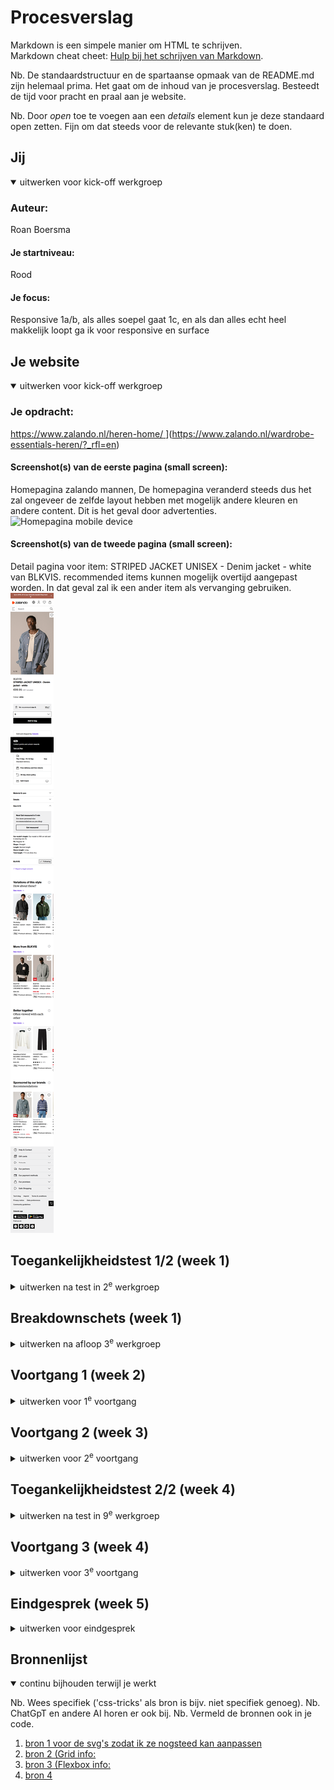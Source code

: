 # Procesverslag
Markdown is een simpele manier om HTML te schrijven.  
Markdown cheat cheet: [Hulp bij het schrijven van Markdown](https://github.com/adam-p/markdown-here/wiki/Markdown-Cheatsheet).

Nb. De standaardstructuur en de spartaanse opmaak van de README.md zijn helemaal prima. Het gaat om de inhoud van je procesverslag. Besteedt de tijd voor pracht en praal aan je website.

Nb. Door *open* toe te voegen aan een *details* element kun je deze standaard open zetten. Fijn om dat steeds voor de relevante stuk(ken) te doen.





## Jij

<details open>
  <summary>uitwerken voor kick-off werkgroep</summary>

  ### Auteur:
  Roan Boersma

  #### Je startniveau:
  Rood

  #### Je focus:
  Responsive 1a/b, als alles soepel gaat 1c, en als dan alles echt heel makkelijk loopt ga ik voor responsive en surface
 
</details>





## Je website

<details open>
  <summary>uitwerken voor kick-off werkgroep</summary>

  ### Je opdracht:
 [https://www.zalando.nl/heren-home/ ](https://www.zalando.nl/heren-home/)](https://www.zalando.nl/wardrobe-essentials-heren/?_rfl=en)

  #### Screenshot(s) van de eerste pagina (small screen): 
  Homepagina zalando mannen,
  De homepagina veranderd steeds dus het zal ongeveer de zelfde layout hebben met mogelijk andere kleuren en andere content. Dit is het geval door advertenties.
  <img src="readme-images/homepagina_mobile.png" alt="Homepagina mobile device">

  #### Screenshot(s) van de tweede pagina (small screen):
  Detail pagina voor item: STRIPED JACKET UNISEX - Denim jacket - white van BLKVIS. recommended items kunnen mogelijk overtijd aangepast worden. In dat geval zal ik een ander item als vervanging gebruiken.  
  <img src="readme-images/detailpagina_blkvis_item.png"  alt="Detail pagina voor item: STRIPED JACKET UNISEX - Denim jacket - white van BLKVIS.">
 
</details>



## Toegankelijkheidstest 1/2 (week 1)

<details>
  <summary>uitwerken na test in 2<sup>e</sup> werkgroep</summary>

  ### Bevindingen
  # Niet goed
  ### Navigatie & toetsenbord
  - Niet alle knoppen en links zijn bereikbaar met het toetsenbord.
  - De focus is niet altijd zichtbaar, waardoor je niet ziet waar je je bevindt.
  - Het hoofdmenu en submenu’s werken niet logisch: soms moet je pijltjestoetsen gebruiken in plaats van tab, wat verwarrend is.
    
  ### Bestelproces
  - Het volledig afronden van een bestelling zonder muis is niet mogelijk.
  - Adresinvoer werkt niet goed: na postcode kun je niet verder tabben naar een adreskeuze.
  - Bezorgopties en betaalmethodes zijn soms niet toegankelijk; keuzerondjes missen duidelijke labels of zijn helemaal niet te bereiken.

  ### Productpagina’s
  - Maatkeuze-opties hebben soms geen labels, waardoor de screenreader niet duidelijk kan voorlezen wat je selecteert.
  - Prijzen en productinformatie worden niet altijd correct voorgelezen.

  ### Links, knoppen & iconen
  - Sommige iconen (bijv. SVG’s) hebben geen beschrijving, waardoor je niet weet wat ze doen.
  - Texten worden soms dubbel voorgelezen, bijvoorbeeld bij de cookiebanner, ook wordt er veel onnodige informatie voorgelezen.
  - Soms worden headings overgeslagen.

  ### Visueel & design
  - Het contrast is op sommige plekken onvoldoende, waardoor teksten lastig te lezen zijn.
  - Er is geen dark mode, waardoor gebruikers altijd in de lichte weergave zitten.

  # Wel goed
  ### Productpagina’s zijn goed te navigeren
  - De productinformatie, zoals prijs, maat en kleur, wordt duidelijk voorgelezen door de screenreader.
  - De tabvolgorde is logisch, waardoor je goed door de verschillende secties van de pagina kan navigeren.
  
  ### Zoekfunctie is toegankelijk
  - De zoekbalk is goed bereikbaar met het toetsenbord en de screenreader leest de zoekresultaten duidelijk voor.
  - Filteropties zijn aanwezig en worden correct voorgelezen, hoewel ze soms wat uitgebreid zijn dit kan goed of slecht zijn.

  ### Algemene structuur en opmaak zijn overzichtelijk
  - De website maakt gebruik van duidelijke koppen en secties, waardoor je snel kunt navigeren naar het gewenste onderdeel.
  - Er is de mogelijkheig om lange carousels over te slaan.
  - Er wordt consistent gebruik gemaakt van ARIA-labels / Alt tags.
</details>



## Breakdownschets (week 1)

<details>
  <summary>uitwerken na afloop 3<sup>e</sup> werkgroep</summary>

  ### de hele pagina: 
  Breakdown schets van de detail pagina
  <img src="readme-images/breakdown_schets_detail_pagina_volledig.jpg" alt="breakdown van de hele pagina">

  ### dynamisch deel (bijv menu): 
  Breakdown van een paar menu's op de detail pagina
  <img src="readme-images/breakdown_sketch_detail pagina_mobile_dynamish_element.jpg" width="375px" alt="breakdown van een dynamisch deel">

  ### wellicht nog een dynamisch deel (bijv filter): 
  <img src="readme-images/dummy-plaatje.jpg" width="375px" alt="breakdown van nog een dynamisch deel">

</details>





## Voortgang 1 (week 2)

<details>
  <summary>uitwerken voor 1<sup>e</sup> voortgang</summary>

  ### Stand van zaken

  - Alt tags zijn goed en discriptive.
  - Volgorde van h2 naar h3 en dergelijke elements wordt correct toe gepast.
  - Sommige tags die nu gebruikt worden zijn niet correct aangezien deze een eigen element hebben die daarvoor gebruikt kan worden denk aan, data, tijd, prijs.
  - 


  ### Agenda voor meeting
  samen met je groepje opstellen

  Roan   
  - Wat zijn de correcte elements voor: tijd, prijs, etc.
  - Gebruik van elements, is nu juist?
  - Is de nesting in de footer correct?
  - Heb ik de SVG's juist uitgevoerdt
  - Code voor invis class.

  
  Sidney
  
  Tyneisha 
  
  Lam 
  

  ### Verslag van meeting
  hier na afloop snel de uitkomsten van de meeting vastleggen


  - Een aantal elementen moeten binnen een unordered-list inplaats van hoe het nu staat, dit geld voor alle ul li items die momenteel in mijn footer staan.
<img src="readme-images/voortgangs_gesprek_1.jpg" alt="screenshot van een gedeelte code relevant tot vorig benoemde punt">
  
  - Pricing elements, time elements
<img src="readme-images/voortgangs_gesprek_1_2.jpg" alt="screenshot van een gedeelte code relevant tot vorig benoemde punt">

  -  Invis class is te vinden op brightspace
  -  Data element voor tijd / datum
  -  Verder gaat het de jusite kant op en moet ik gewoon lekker verder gaan met de HTML voor de tweede pagina, voordat ik aab de css ga werken.

</details>





## Voortgang 2 (week 3)

<details>
  <summary>uitwerken voor 2<sup>e</sup> voortgang</summary>

  ### Stand van zaken
  hier dit ging goed & dit was lastig (neem ook screenshots op van delen van je website en code)


  ### Agenda voor meeting
  samen met je groepje opstellen

  | student 1      | student 2          | student 3    | student 4        |
  | ---            | ---                | ---          | ---              |
  | dit bespreken  | en dit             | en ik dit    | en dan ik dat    |
  | en dat ook nog | dit als er tijd is | nog een punt | dit wil ik zeker |
  | ...            | ...                | ...          | ...              |


  ### Verslag van meeting
  hier na afloop snel de uitkomsten van de meeting vastleggen

  - punt 1
  - punt 2
  - nog een punt
- ...

</details>





## Toegankelijkheidstest 2/2 (week 4)

<details>
  <summary>uitwerken na test in 9<sup>e</sup> werkgroep</summary>

  ### Bevindingen
  Lijst met je bevindingen die in de test naar voren kwamen (geef ook aan wat er verbeterd is):

</details>





## Voortgang 3 (week 4)

<details>
  <summary>uitwerken voor 3<sup>e</sup> voortgang</summary>

  ### Stand van zaken
  hier dit ging goed & dit was lastig (neem ook screenshots op van delen van je website en code)


  ### Agenda voor meeting
  samen met je groepje opstellen

  | student 1      | student 2          | student 3    | student 4        |
  | ---            | ---                | ---          | ---              |
  | dit bespreken  | en dit             | en ik dit    | en dan ik dat    |
  | en dat ook nog | dit als er tijd is | nog een punt | dit wil ik zeker |
  | ...            | ...                | ...          | ...              |


  ### Verslag van meeting
  hier na afloop snel de uitkomsten van de meeting vastleggen

  - punt 1
  - punt 2
  - nog een punt
  - ...

</details>





## Eindgesprek (week 5)

<details>
  <summary>uitwerken voor eindgesprek</summary>

  ### Je uitkomst - karakteristiek screenshots:
  <img src="readme-images/dummy-plaatje.jpg" width="375px" alt="uitomst opdracht 1">


  ### Dit ging goed/Heb ik geleerd: 
  Korte omschrijving met plaatjes

  <img src="readme-images/dummy-plaatje.jpg" width="375px" alt="top">


  ### Dit was lastig/Is niet gelukt:
  Korte omschrijving met plaatjes

  <img src="readme-images/dummy-plaatje.jpg" width="375px" alt="bummer">
</details>





## Bronnenlijst

<details open>
  <summary>continu bijhouden terwijl je werkt</summary>

  Nb. Wees specifiek ('css-tricks' als bron is bijv. niet specifiek genoeg). 
  Nb. ChatGpT en andere AI horen er ook bij.
  Nb. Vermeld de bronnen ook in je code.

  1. [bron 1 voor de svg's zodat ik ze nogsteed kan aanpassen](https://chatgpt.com/share/68cadc12-ebe0-800c-804e-4ffe68e9aba7)
  2. [bron 2 (Grid info: ](https://www.youtube.com/watch?v=SIvCb7Ze2HA&t=982s)
  3. [bron 3 (Flexbox info:](https://www.youtube.com/watch?v=euEYZ4DtIG0&t=11064s)
  4. [bron 4](https://developer.mozilla.org/en-US/docs/Web/HTML/Reference/Elements/time)

</details>
